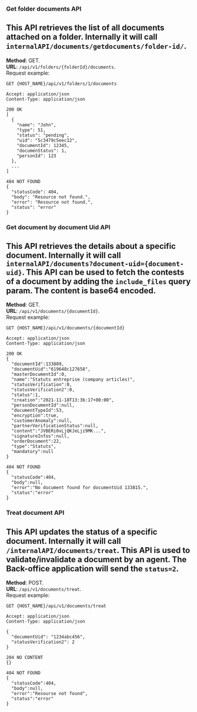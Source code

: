 ### Get folder documents API
This API retrieves the list of all documents attached on a folder. Internally it will 
call `internalAPI/documents/getdocuments/folder-id/`.  
---
__Method__: GET.  
__URL__: `/api/v1/folders/{folderId}/documents`.  
Request example:

```http request
GET {HOST_NAME}/api/v1/folders/1/documents

Accept: application/json 
Content-Type: application/json 

200 OK
[
  {
    "name": "John",
    "type": 51,
    "status": "pending",
    "uid": "5c3479c5eec12",
    "documentId": 12345,
    "documenStatus": 1,
    "personId": 123
  },
  ...
]

404 NOT FOUND
{
  "statusCode": 404,
  "body": "Resource not found.",
  "error": "Resource not found.",
  "status": "error"
}
```
### Get document by document Uid API
This API retrieves the details about a specific document. Internally it will
call `internalAPI/documents?document-uid={document-uid}`. This API can be used to fetch
the contests of a document by adding the `include_files` query param. The content is
base64 encoded.  
---
__Method__: GET.  
__URL__: `/api/v1/documents/{documentId}`.  
Request example:

```http request
GET {HOST_NAME}/api/v1/documents/{documentId}

Accept: application/json 
Content-Type: application/json 

200 OK
{
  "documentId":133809,
  "documentUid":"619648c127658",
  "masterDocumentId":0,
  "name":"Statuts entreprise (company articles)",
  "statusVerification":0,
  "statusVerification2":0,
  "status":1,
  "creation":"2021-11-18T13:36:17+00:00",
  "personDocumentId":null,
  "documentTypeId":53,
  "encryption":true,
  "customerAnomaly":null,
  "partnerVerificationStatus":null,
  "content":"JVBERi0xLjQKJeLjz9MK...",
  "signatureInfos":null,
  "orderDocument":22,
  "type":"Statuts",
  "mandatory":null
}

404 NOT FOUND
{
  "statusCode":404,
  "body":null,
  "error":"No document found for documentUid 133815.",
  "status":"error"
}
```
### Treat document  API
This API updates the status of a specific document. Internally it will
call `/internalAPI/documents/treat`. This API is used to validate/invalidate a document
by an agent. The Back-office application will send the `status=2`.
---
__Method__: POST.  
__URL__: `/api/v1/documents/treat`.  
Request example:

```http request
GET {HOST_NAME}/api/v1/documents/treat

Accept: application/json 
Content-Type: application/json 

{
  "documentUid": "1234abc456",
  "statusVerification2": 2
}

204 NO CONTENT
{}

404 NOT FOUND
{
  "statusCode":404,
  "body":null,
  "error":"Resourse not found",
  "status":"error"
}
```
